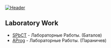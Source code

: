 [![Header](https://github.com/AnatolySamoriansky/AnatolySamoriansky/blob/main/assets/bg.png)](https://twitch.tv/twistplay2)

## Laboratory Work
- [SPbCT](https://github.com/AnatolySamoriansky/SPbCT_GlushnevAS) - Лабораторные Работы. (Баталов)
- [AProg](https://github.com/AnatolySamoriansky/AProg) - Лабораторные Работы. (Параничев)
<!--
**AnatolySamoriansky/AnatolySamoriansky** is a ✨ _special_ ✨ repository because its `README.md` (this file) appears on your GitHub profile.

Here are some ideas to get you started:

- 🔭 I’m currently working on ...
- 🌱 I’m currently learning ...
- 👯 I’m looking to collaborate on ...
- 🤔 I’m looking for help with ...
- 💬 Ask me about ...
- 📫 How to reach me: ...
- 😄 Pronouns: ...
- ⚡ Fun fact: ...
-->
